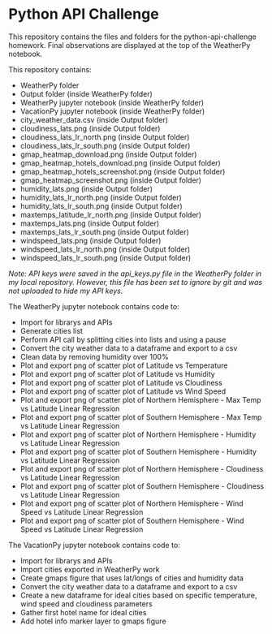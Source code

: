 # Python API Challenge
This repository contains the files and folders for the python-api-challenge homework. Final observations are displayed at the top of the WeatherPy notebook.  

This repository contains:
* WeatherPy folder
* Output folder (inside WeatherPy folder)
* WeatherPy jupyter notebook (inside WeatherPy folder)
* VacationPy jupyter notebook (inside WeatherPy folder)
* city_weather_data.csv (inside Output folder)
* cloudiness_lats.png (inside Output folder)
* cloudiness_lats_lr_north.png (inside Output folder)
* cloudiness_lats_lr_south.png (inside Output folder)
* gmap_heatmap_download.png (inside Output folder)
* gmap_heatmap_hotels_download.png (inside Output folder)
* gmap_heatmap_hotels_screenshot.png (inside Output folder)
* gmap_heatmap_screenshot.png (inside Output folder)
* humidity_lats.png (inside Output folder)
* humidity_lats_lr_north.png (inside Output folder)
* humidity_lats_lr_south.png (inside Output folder)
* maxtemps_latitude_lr_north.png (inside Output folder)
* maxtemps_lats.png (inside Output folder)
* maxtemps_lats_lr_south.png (inside Output folder)
* windspeed_lats.png (inside Output folder)
* windspeed_lats_lr_north.png (inside Output folder)
* windspeed_lats_lr_south.png (inside Output folder)

*Note: API keys were saved in the api_keys.py file in the WeatherPy folder in my local repository.  However, this file has been set to ignore by git and was not uploaded to hide my API keys.*

The WeatherPy jupyter notebook contains code to:
* Import for librarys and APIs
* Generate cities list
* Perform API call by splitting cities into lists and using a pause 
* Convert the city weather data to a dataframe and export to a csv
* Clean data by removing humidity over 100%
* Plot and export png of scatter plot of Latitude vs Temperature
* Plot and export png of scatter plot of  Latitude vs Humidity
* Plot and export png of scatter plot of  Latitude vs Cloudiness
* Plot and export png of scatter plot of  Latitude vs Wind Speed
* Plot and export png of scatter plot of  Northern Hemisphere - Max Temp vs Latitude Linear Regression
* Plot and export png of scatter plot of  Southern Hemisphere - Max Temp vs Latitude Linear Regression
* Plot and export png of scatter plot of  Northern Hemisphere - Humidity vs Latitude Linear Regression
* Plot and export png of scatter plot of  Southern Hemisphere - Humidity vs Latitude Linear Regression
* Plot and export png of scatter plot of  Northern Hemisphere - Cloudiness vs Latitude Linear Regression
* Plot and export png of scatter plot of  Southern Hemisphere - Cloudiness vs Latitude Linear Regression
* Plot and export png of scatter plot of  Northern Hemisphere - Wind Speed vs Latitude Linear Regression
* Plot and export png of scatter plot of  Southern Hemisphere - Wind Speed vs Latitude Linear Regression


The VacationPy jupyter notebook contains code to:
* Import for librarys and APIs
* Import cities exported in WeatherPy work
* Create gmaps figure that uses lat/longs of cities and humidity data 
* Convert the city weather data to a dataframe and export to a csv
* Create a new dataframe for ideal cities based on specific temperature, wind speed and cloudiness parameters
* Gather first hotel name for ideal cities
* Add hotel info marker layer to gmaps figure